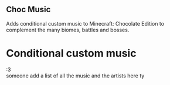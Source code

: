 ## Choc Music

Adds conditional custom music to Minecraft: Chocolate Edition to complement the many biomes, battles and bosses.

# Conditional custom music

:3\
someone add a list of all the music and the artists here ty